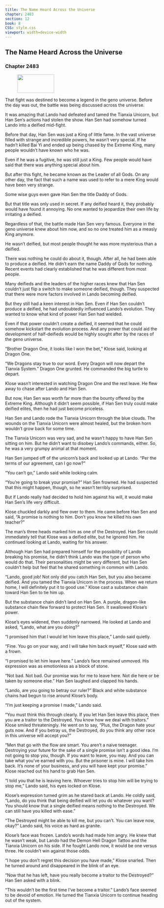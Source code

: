 ```yaml
---
title: The Name Heard Across the Universe
chapter: 2483
section: 12
book: 8
CSS: style.css
viewport: width=device-width
---
```


## The Name Heard Across the Universe

### Chapter 2483

<figure>
	<img src="../Images/gem.gif" alt="" id="gem" width="120" height="60" />
</figure>

That fight was destined to become a legend in the geno universe. Before the day was out, the battle was being discussed across the universe.

It was amazing that Lando had defeated and tamed the Tianxia Unicorn, but Han Sen’s actions had stolen the show. Han Sen had somehow turned Lando into a deified mid-fight.

Before that day, Han Sen was just a King of little fame. In the vast universe filled with strange and incredible powers, he wasn’t very special. If he hadn’t killed Bai Yi and ended up being chased by the Extreme King, many people wouldn’t have known who he was.

Even if he was a fugitive, he was still just a King. Few people would have said that there was anything special about him.

But after this fight, he became known as the Leader of all Gods. On any other day, the fact that such a name was used to refer to a mere King would have been very strange.

Some wise guys even gave Han Sen the title Daddy of Gods.

But that title was only used in secret. If any deified heard it, they probably would have found it annoying. No one wanted to jeopardize their own life by irritating a deified.

Regardless of that, the battle made Han Sen very famous. Everyone in the geno universe knew about him now, and so no one treated him as a measly King anymore.

He wasn’t deified, but most people thought he was more mysterious than a deified.

There was nothing he could do about it, though. After all, he had been able to produce a deified. He didn’t earn the name Daddy of Gods for nothing. Recent events had clearly established that he was different from most people.

Many deifieds and the leaders of the higher races knew that Han Sen couldn’t just flip a switch to make someone deified, though. They suspected that there were more factors involved in Lando becoming deified.

But they still had a keen interest in Han Sen. Even if Han Sen couldn’t produce a deified, he had undoubtedly influenced Lando’s evolution. They wanted to know what kind of power Han Sen had wielded.

Even if that power couldn’t create a deified, it seemed that he could somehow kickstart the evolution process. And any power that could aid the development of half-deifieds would be highly sought after by the races of the geno universe.

“Brother Dragon One, it looks like I won the bet,” Klose said, looking at Dragon One.

“We Dragons stay true to our word. Every Dragon will now depart the Tianxia System.” Dragon One grunted. He commanded the big turtle to depart.

Klose wasn’t interested in watching Dragon One and the rest leave. He flew away to chase after Lando and Han Sen.

But now, Han Sen was worth far more than the bounty offered by the Extreme King. Although it didn’t seem possible, if Han Sen truly could make deified elites, then he had just become priceless.

Han Sen and Lando rode the Tianxia Unicorn through the blue clouds. The wounds on the Tianxia Unicorn were almost healed, but the broken horn wouldn’t grow back for some time.

The Tianxia Unicorn was very sad, and he wasn’t happy to have Han Sen sitting on him. But he didn’t want to disobey Lando’s commands, either. So, he was a very grumpy animal at that moment.

Han Sen jumped off of the unicorn’s back and looked up at Lando. “Per the terms of our agreement, can I go now?”

“You can’t go,” Lando said while looking calm.

“You’re going to break your promise?” Han Sen frowned. He had suspected that this might happen, though, so he wasn’t terribly surprised.

But if Lando really had decided to hold him against his will, it would make Han Sen’s life very difficult.

Klose chuckled darkly and flew over to them. He came before Han Sen and said, “A promise is nothing to him. Don’t you know he killed his own teacher?”

The man’s three heads marked him as one of the Destroyed. Han Sen could immediately tell that Klose was a deified elite, but he ignored him. He continued looking at Lando, waiting for his answer.

Although Han Sen had prepared himself for the possibility of Lando breaking his promise, he didn’t think Lando was the type of person who would do that. Their personalities might be very different, but Han Sen couldn’t help but feel that he shared something in common with Lando.

“Lando, good job! Not only did you catch Han Sen, but you also became deified. And you tamed the Tianxia Unicorn in the process. When we return home, I will definitely put it to good use.” Klose cast a substance chain toward Han Sen to tie him up.

But the substance chain didn’t land on Han Sen. A purple, dragon-like substance chain flew forward to protect Han Sen. It swallowed Klose’s power.

Klose’s eyes widened, then suddenly narrowed. He looked at Lando and asked, “Lando, what are you doing?”

“I promised him that I would let him leave this place,” Lando said quietly.

“Fine. You go on your way, and I will take him back myself,” Klose said with a frown.

“I promised to let him leave here.” Lando’s face remained unmoved. His expression was as emotionless as a block of stone.

“Not bad. Not bad. Our promise was for me to leave here. Not die here or be taken by someone else.” Han Sen laughed and clapped his hands.

“Lando, are you going to betray our ruler?” Black and white substance chains had begun to rise around Klose’s body.

“I’m just keeping a promise I made,” Lando said.

“You must think this through clearly. If you let Han Sen leave this place, then you are a traitor to the Destroyed. You know how we deal with traitors.” Klose smiled threateningly. He went on to say, “Plus, the Dragon hate your guts now. And if you betray us, the Destroyed, do you think any other race in this universe will accept you?”

“Men that go with the flow are smart. You aren’t a naive teenager. Destroying your future for the sake of a single promise isn’t a good idea. I’m not going to stop you, though. If you want to leave, you may. And you can take what you’ve earned with you. But the prisoner is mine. I will take him back. It’s none of your business, and you will have kept your promise.” Klose reached out his hand to grab Han Sen.

“I told you that he is leaving here. Whoever tries to stop him will be trying to stop me,” Lando said, his eyes locked on Klose.

Klose’s expression turned grim as he stared back at Lando. He coldly said, “Lando, do you think that being deified will let you do whatever you want? You should know that a single deified means nothing to the Destroyed. We can still have you killed with ease.”

“The Destroyed might be able to kill me, but you can’t. You can leave now, okay?” Lando said, his voice as hard as granite.

Klose’s face was frozen. Lando’s words had made him angry. He knew that he wasn’t weak, but Lando had the Demon Hell Dragon Tattoo and the Tianxia Unicorn on his side. If he fought Lando now, it would be one versus three. He couldn’t win against those odds.

“I hope you don’t regret this decision you have made,” Klose snarled. Then he turned around and disappeared in the blink of an eye.

“Now that he has left, have you really become a traitor to the Destroyed?” Han Sen asked with a blink.

“This wouldn’t be the first time I’ve become a traitor.” Lando’s face seemed to be devoid of emotion. He turned the Tianxia Unicorn to continue heading out of the system.